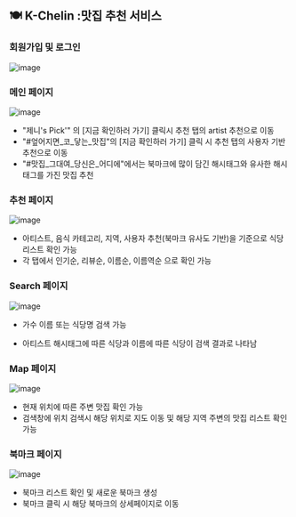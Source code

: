 ## :plate_with_cutlery: K-Chelin :맛집 추천 서비스

### 회원가입 및 로그인

![image](/uploads/f1c9fe8902ac69b331aa8e09ccc8b89e/image.png)



### 메인 페이지

![image](/uploads/f9dcdcc2963211273151bca0d844a78e/image.png)

- "제니's Pick'" 의 [지금 확인하러 가기] 클릭시 추천 탭의 artist 추천으로 이동
- "#엎어지면_코_닿는_맛집"의 [지금 확인하러 가기] 클릭 시 추천 탭의 사용자 기반 추천으로 이동
- "#맛집_그대여_당신은_어디에"에서는 북마크에 많이 담긴 해시태그와 유사한 해시태그를 가진 맛집 추천


### 추천 페이지

![image](/uploads/1940e1cc36a90ca803f0af76b438edca/image.png)

- 아티스트, 음식 카테고리, 지역, 사용자 추천(북마크 유사도 기반)을 기준으로 식당 리스트 확인 가능
- 각 탭에서 인기순, 리뷰순, 이름순, 이름역순 으로 확인 가능



### Search 페이지

![image](/uploads/a86110f83d37deb20cd51ac7fad2dbeb/image.png)

- 가수 이름 또는 식당명 검색 가능

- 아티스트 해시태그에 따른 식당과 이름에 따른 식당이 검색 결과로 나타남

  

### Map 페이지

![image](/uploads/b45ffc7a73c90485f92767fe637a77fb/image.png)

- 현재 위치에 따른 주변 맛집 확인 가능
- 검색창에 위치 검색시 해당 위치로 지도 이동 및 해당 지역 주변의 맛집 리스트 확인 가능



### 북마크 페이지

![image](/uploads/58f4c76221013a0815113954c5bce7e3/image.png)

- 북마크 리스트 확인 및 새로운 북마크 생성 
- 북마크 클릭 시 해당 북마크의 상세페이지로 이동
